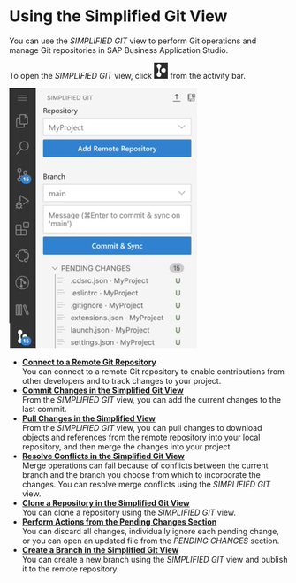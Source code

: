 <!-- loio16eaaa61bb2d4b948770558bbe9c9251 -->

# Using the Simplified Git View

You can use the *SIMPLIFIED GIT* view to perform Git operations and manage Git repositories in SAP Business Application Studio.

To open the *SIMPLIFIED GIT* view, click ![Simplified Git](images/simplified_git_icon_f658a91.png) from the activity bar.

![SIMPLIFIED GIT View](images/simplified_git-_demo_c5c3a9c.png)

-   **[Connect to a Remote Git Repository](connect-to-a-remote-git-repository-5a151f3.md "You can connect to a remote Git repository to enable contributions from other
		developers and to track changes to your project.")**  
You can connect to a remote Git repository to enable contributions from other developers and to track changes to your project.
-   **[Commit Changes in the Simplified Git View](commit-changes-in-the-simplified-git-view-4612c90.md "From the SIMPLIFIED GIT view, you can add the current changes
		to the last commit.")**  
From the *SIMPLIFIED GIT* view, you can add the current changes to the last commit.
-   **[Pull Changes in the Simplified View](pull-changes-in-the-simplified-view-cd2408c.md "From the SIMPLIFIED GIT view, you can pull changes to download
		objects and references from the remote repository into your local repository, and then merge
		the changes into your project.")**  
From the *SIMPLIFIED GIT* view, you can pull changes to download objects and references from the remote repository into your local repository, and then merge the changes into your project.
-   **[Resolve Conflicts in the Simplified Git View](resolve-conflicts-in-the-simplified-git-view-52c441b.md "Merge operations can fail because of conflicts between the current branch and the
		branch you choose from which to incorporate the changes. You can resolve merge conflicts
		using the SIMPLIFIED GIT view.")**  
Merge operations can fail because of conflicts between the current branch and the branch you choose from which to incorporate the changes. You can resolve merge conflicts using the *SIMPLIFIED GIT* view.
-   **[Clone a Repository in the Simplified Git View](clone-a-repository-in-the-simplified-git-view-58c25d9.md "You can clone a repository using the SIMPLIFIED GIT
		view.")**  
You can clone a repository using the *SIMPLIFIED GIT* view.
-   **[Perform Actions from the Pending Changes Section](perform-actions-from-the-pending-changes-section-7aab4b6.md "You can discard all changes, individually ignore each pending change, or you can open
		an updated file from the PENDING CHANGES section.")**  
You can discard all changes, individually ignore each pending change, or you can open an updated file from the *PENDING CHANGES* section.
-   **[Create a Branch in the Simplified Git View](create-a-branch-in-the-simplified-git-view-aee0b08.md "You can create a new branch using the SIMPLIFIED GIT view and
		publish it to the remote repository.")**  
You can create a new branch using the *SIMPLIFIED GIT* view and publish it to the remote repository.

